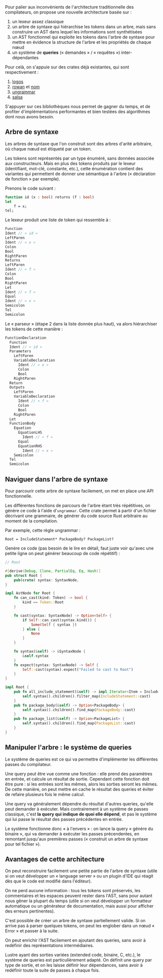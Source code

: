 Pour palier aux inconvénients de l'architecture traditionnelle des compilateurs,
on propose une nouvelle architecture basée sur :

1. un lexeur assez classique
2. un arbre de syntaxe qui hiérarchise les tokens dans un arbre,
  mais sans construire un AST dans lequel les informations sont synthétisées
3. un AST fonctionnel qui exploite les tokens dans l'arbre de syntaxe pour
  mettre en évidence la structure de l'arbre et les propriétés de chaque nœud
4. un système de **queries** (« demandes » / « requêtes ») inter-dépendantes

Pour celà, on s'appuie sur des crates déjà existantes, qui sont respectivement :

1. [logos]
2. [rowan] et [nom]
3. [ungrammar]
4. [salsa]

S'appuyer sur ces bibliothèques nous permet de gagner du temps, et de profiter
d'implémentations performantes et bien testées des algorithmes dont nous avons besoin.

## Arbre de syntaxe

Les arbres de syntaxe que l'on construit sont des arbres d'arité arbitraire,
où chaque nœud est étiqueté par un token.

Les tokens sont représentés par un type énuméré, sans données associée aux constructeurs.
Mais en plus des tokens produits par le lexeur (identifiant, mot-clé, constante, etc.),
cette énumération contient des variantes qui permettent de donner une sémantique à l'arbre
(« déclaration de fonction » par exemple).

Prenons le code suivant :

```ocaml
function id (x : bool) returns (f : bool)
let
    f = x;
tel;
```

Le lexeur produit une liste de token qui ressemble à :

```rust
Function
Ident // « id »
LeftParen
Ident // « x »
Colon
Bool
RightParen
Returns
LeftParen
Ident // « f »
Colon
Bool
RightParen
Let
Ident // « f »
Equal
Ident // « x »
Semicolon
Tel
Semicolon
```

Le « parseur » (étape 2 dans la liste donnée plus haut), va alors hiérarchiser les tokens
de cette manière :

```rust
FunctionDeclaration
  Function
  Ident // « id »
  Parameters
    LeftParen
    VariableDeclaration
      Ident // « x »
      Colon
      Bool
    RightParen
  Return
  Outputs
    LeftParen
    VariableDeclaration
      Ident // « f »
      Colon
      Bool
    RightParen
  Let
  FunctionBody
    Equation
      EquationLHS
        Ident // « f »
      Equal
      EquationRHS
        Ident // « x »
    Semicolon
  Tel
  Semicolon
```

## Naviguer dans l'arbre de syntaxe

Pour parcourir cette arbre de syntaxe facilement, on met en place une API fonctionnelle.

Les différentes fonctions de parcours de l'arbre étant très répétitives, on génère ce code
à l'aide d'`ungrammar`. Cette crate permet à partir d'un fichier décrivant une grammaire,
de générer du code source Rust arbitraire au moment de la compilation.

Par exemple, cette règle ungrammar :

```
Root = IncludeStatement* PackageBody? PackageList?
```

Genère ce code (pas besoin de le lire en détail, faut juste voir qu'avec une petite ligne on peut
générer beaucoup de code répétitif) : 

```rust
// Root

#[derive(Debug, Clone, PartialEq, Eq, Hash)]
pub struct Root {
    pub(crate) syntax: SyntaxNode,
}

impl AstNode for Root {
    fn can_cast(kind: Token) -> bool {
        kind == Token::Root
    }

    fn cast(syntax: SyntaxNode) -> Option<Self> {
        if Self::can_cast(syntax.kind()) {
            Some(Self { syntax })
        } else {
            None
        }
    }

    fn syntax(&self) -> &SyntaxNode {
        &self.syntax
    }
    fn expect(syntax: SyntaxNode) -> Self {
        Self::cast(syntax).expect("Failed to cast to Root")
    }
}

impl Root {
    pub fn all_include_statement(&self) -> impl Iterator<Item = IncludeStatement> {
        self.syntax().children().filter_map(IncludeStatement::cast)
    }
    pub fn package_body(&self) -> Option<PackageBody> {
        self.syntax().children().find_map(PackageBody::cast)
    }
    pub fn package_list(&self) -> Option<PackageList> {
        self.syntax().children().find_map(PackageList::cast)
    }
}
```

## Manipuler l'arbre : le système de queries

Le système de queries est ce qui va permettre d'implémenter les différentes passes
du compilateur.

Une query peut être vue comme une fonction : elle prend des paramètres en entrée,
et calcule un résultat de sortie. Cependant cette fonction doit être pure : si les
entrées sont les mêmes, alors les sorties seront les mêmes. De cette manière, on
peut mettre en cache le résultat des queries et éviter de refaire plusieurs fois
le même calcul.

Une query va généralement dépendre du résultat d'autres queries, qu'elle peut
demander à exécuter. Mais contrairement à un système de passes classique,
c'est **la query qui indique de quoi elle dépend**, et pas le système qui lui
passe le résultat des passes précédentes en entrée.

Le système fonctionne donc « à l'envers » : on lance la query « génère du binaire »,
qui va demander à exécuter les passes précendentes, en remontant jusqu'aux premières passes
(« construit un arbre de syntaxe pour tel fichier »).

## Avantages de cette architecture

On peut reconstruire facilement une petite partie de l'arbre de syntaxe (utile
si on veut développer un « language server » ou un plugin d'IDE qui réagit dès
que le code est modifié dans l'éditeur).

On ne perd aucune information : tous les tokens sont préservés, les commentaires
et les espaces peuvent rester dans l'AST, sans pour autant nous gêner la plupart
du temps (utile si on veut développer un formatteur automatique ou un générateur
de documentation, mais aussi pour afficher des erreurs pertinentes).

C'est possible de créer un arbre de syntaxe partiellement valide. Si on arrive pas à
parser quelques tokens, on peut les englober dans un nœud « Error » et passer à la suite.

On peut enrichir l'AST facilement en ajoutant des queries, sans avoir à redéfinir
des représentations intermédiaires.

Lustre ayant des sorties variées (extended code, binaire, C, etc.), le système de queries
est particulièrement adapté. On définit une query par type de sortie, et on les laisse
définir leur dépendances, sans avoir à redéfinir toute la suite de passes à chaque fois.

[logos]: https://crates.io/crates/logos
[rowan]: https://crates.io/crates/rowan
[nom]: https://crates.io/crates/nom
[ungrammar]: https://crates.io/crates/ungrammar
[salsa]: https://crates.io/crates/salsa